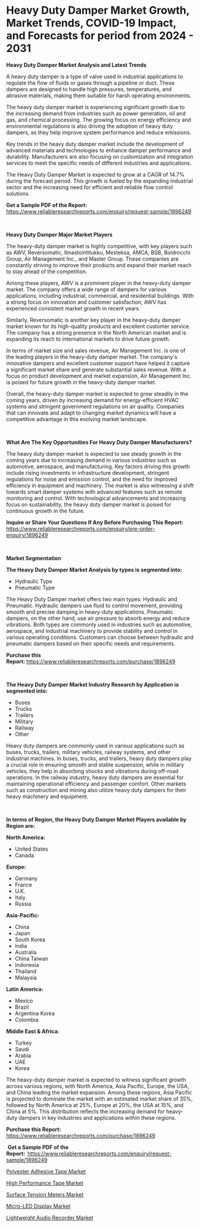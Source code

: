 <p><h1>Heavy Duty Damper Market Growth, Market Trends, COVID-19 Impact, and Forecasts for period from 2024 - 2031</h1></p><p><strong>Heavy Duty Damper Market Analysis and Latest Trends</strong></p>
<p><p>A heavy duty damper is a type of valve used in industrial applications to regulate the flow of fluids or gases through a pipeline or duct. These dampers are designed to handle high pressures, temperatures, and abrasive materials, making them suitable for harsh operating environments.</p><p>The heavy duty damper market is experiencing significant growth due to the increasing demand from industries such as power generation, oil and gas, and chemical processing. The growing focus on energy efficiency and environmental regulations is also driving the adoption of heavy duty dampers, as they help improve system performance and reduce emissions.</p><p>Key trends in the heavy duty damper market include the development of advanced materials and technologies to enhance damper performance and durability. Manufacturers are also focusing on customization and integration services to meet the specific needs of different industries and applications.</p><p>The Heavy Duty Damper Market is expected to grow at a CAGR of 14.7% during the forecast period. This growth is fueled by the expanding industrial sector and the increasing need for efficient and reliable flow control solutions.</p></p>
<p><strong>Get a Sample PDF of the Report:&nbsp;</strong> <a href="https://www.reliableresearchreports.com/enquiry/request-sample/1896249">https://www.reliableresearchreports.com/enquiry/request-sample/1896249</a></p>
<p>&nbsp;</p>
<p><strong>Heavy Duty Damper Major Market Players</strong></p>
<p><p>The heavy-duty damper market is highly competitive, with key players such as AWV, Reversomatic, Ilmastointitukku, Mesteksa, AMCA, BSB, Boldrocchi Group, Air Management Inc., and Master Group. These companies are constantly striving to improve their products and expand their market reach to stay ahead of the competition.</p><p>Among these players, AWV is a prominent player in the heavy-duty damper market. The company offers a wide range of dampers for various applications, including industrial, commercial, and residential buildings. With a strong focus on innovation and customer satisfaction, AWV has experienced consistent market growth in recent years.</p><p>Similarly, Reversomatic is another key player in the heavy-duty damper market known for its high-quality products and excellent customer service. The company has a strong presence in the North American market and is expanding its reach to international markets to drive future growth.</p><p>In terms of market size and sales revenue, Air Management Inc. is one of the leading players in the heavy-duty damper market. The company's innovative dampers and excellent customer support have helped it capture a significant market share and generate substantial sales revenue. With a focus on product development and market expansion, Air Management Inc. is poised for future growth in the heavy-duty damper market.</p><p>Overall, the heavy-duty damper market is expected to grow steadily in the coming years, driven by increasing demand for energy-efficient HVAC systems and stringent government regulations on air quality. Companies that can innovate and adapt to changing market dynamics will have a competitive advantage in this evolving market landscape.</p></p>
<p>&nbsp;</p>
<p><strong>What Are The Key Opportunities For Heavy Duty Damper Manufacturers?</strong></p>
<p><p>The heavy duty damper market is expected to see steady growth in the coming years due to increasing demand in various industries such as automotive, aerospace, and manufacturing. Key factors driving this growth include rising investments in infrastructure development, stringent regulations for noise and emission control, and the need for improved efficiency in equipment and machinery. The market is also witnessing a shift towards smart damper systems with advanced features such as remote monitoring and control. With technological advancements and increasing focus on sustainability, the heavy duty damper market is poised for continuous growth in the future.</p></p>
<p><strong>Inquire or Share Your Questions If Any Before Purchasing This Report:</strong> <a href="https://www.reliableresearchreports.com/enquiry/pre-order-enquiry/1896249">https://www.reliableresearchreports.com/enquiry/pre-order-enquiry/1896249</a></p>
<p>&nbsp;</p>
<p><strong>Market Segmentation</strong></p>
<p><strong>The Heavy Duty Damper Market Analysis by types is segmented into:</strong></p>
<p><ul><li>Hydraulic Type</li><li>Pneumatic Type</li></ul></p>
<p><p>The Heavy Duty Damper market offers two main types: Hydraulic and Pneumatic. Hydraulic dampers use fluid to control movement, providing smooth and precise damping in heavy-duty applications. Pneumatic dampers, on the other hand, use air pressure to absorb energy and reduce vibrations. Both types are commonly used in industries such as automotive, aerospace, and industrial machinery to provide stability and control in various operating conditions. Customers can choose between hydraulic and pneumatic dampers based on their specific needs and requirements.</p></p>
<p><strong>Purchase this Report:&nbsp;</strong><a href="https://www.reliableresearchreports.com/purchase/1896249">https://www.reliableresearchreports.com/purchase/1896249</a></p>
<p>&nbsp;</p>
<p><strong>The Heavy Duty Damper Market Industry Research by Application is segmented into:</strong></p>
<p><ul><li>Buses</li><li>Trucks</li><li>Trailers</li><li>Military</li><li>Railway</li><li>Other</li></ul></p>
<p><p>Heavy duty dampers are commonly used in various applications such as buses, trucks, trailers, military vehicles, railway systems, and other industrial machines. In buses, trucks, and trailers, heavy duty dampers play a crucial role in ensuring smooth and stable suspension, while in military vehicles, they help in absorbing shocks and vibrations during off-road operations. In the railway industry, heavy duty dampers are essential for maintaining operational efficiency and passenger comfort. Other markets such as construction and mining also utilize heavy duty dampers for their heavy machinery and equipment.</p></p>
<p>&nbsp;</p>
<p><strong>In terms of Region, the Heavy Duty Damper Market Players available by Region are:</strong></p>
<p>
    <p> <strong> North America: </strong>
        <ul>
            <li>United States</li>
            <li>Canada</li>
        </ul>
        </p> 
    <p> <strong> Europe: </strong>
        <ul>
            <li>Germany</li>
            <li>France</li>
            <li>U.K.</li>
            <li>Italy</li>
            <li>Russia</li>
        </ul>
        </p> 
    <p> <strong> Asia-Pacific: </strong>
        <ul>
            <li>China</li>
            <li>Japan</li>
            <li>South Korea</li>
            <li>India</li>
            <li>Australia</li>
            <li>China Taiwan</li>
            <li>Indonesia</li>
            <li>Thailand</li>
            <li>Malaysia</li>
        </ul>
        </p> 
    <p> <strong> Latin America: </strong>
        <ul>
            <li>Mexico</li>
            <li>Brazil</li>
            <li>Argentina Korea</li>
            <li>Colombia</li>
        </ul>
        </p> 
    <p> <strong> Middle East & Africa: </strong>
        <ul>
            <li>Turkey</li>
            <li>Saudi</li>
            <li>Arabia</li>
            <li>UAE</li>
            <li>Korea</li>
        </ul>
    </p>
    </p>
<p><p>The heavy-duty damper market is expected to witness significant growth across various regions, with North America, Asia Pacific, Europe, the USA, and China leading the market expansion. Among these regions, Asia Pacific is projected to dominate the market with an estimated market share of 35%, followed by North America at 25%, Europe at 20%, the USA at 15%, and China at 5%. This distribution reflects the increasing demand for heavy-duty dampers in key industries and applications within these regions.</p></p>
<p><strong>Purchase this Report: </strong><a href="https://www.reliableresearchreports.com/purchase/1896249">https://www.reliableresearchreports.com/purchase/1896249</a></p>
<p>&nbsp;<strong>Get a Sample PDF of the Report:&nbsp;&nbsp;</strong><a href="https://www.reliableresearchreports.com/enquiry/request-sample/1896249">https://www.reliableresearchreports.com/enquiry/request-sample/1896249</a></p>
<p><strong></strong></p>
<p><p><a href="https://view.publitas.com/reportprime-1/polyester-adhesive-tape-market-size-share-trends-analysis-report-by-material-by-type-by-end-user-by-region-and-segment-forecasts-2024-2031/">Polyester Adhesive Tape Market</a></p><p><a href="https://view.publitas.com/reportprime-1/high-performance-tape-market-centers-on-aspects-such-as-market-growth-market-share-market-opportunity-and-projected-forecasts-spanning-from-2024-to-2031/">High Performance Tape Market</a></p><p><a href="https://bubble-tree-ea4.notion.site/Surface-Tension-Meters-Market-Size-Reflecting-a-Forecast-Till-2031-Market-By-Type-By-Application-a-ea2034bf21e944f2883929c66e7c472a">Surface Tension Meters Market</a></p><p><a href="https://woozy-pyroraptor-a1f.notion.site/Micro-LED-Display-Market-Challenges-Opportunities-and-Growth-Drivers-and-Major-Market-Players-for-9f2e776d2c824e289ea3e8f76002cf02">Micro-LED Display Market</a></p><p><a href="https://github.com/danielneavesallisons03mba/Market-Research-Report-List-1/blob/main/lightweight-audio-recorder-market.md">Lightweight Audio Recorder Market</a></p></p>